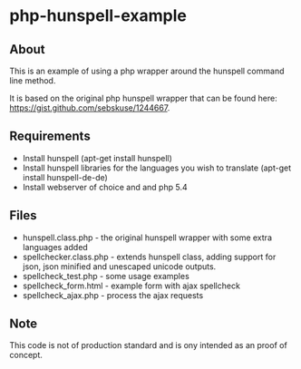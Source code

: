 php-hunspell-example
====================

About
-----

This is an example of using a php wrapper around the hunspell command line method.

It is based on the original php hunspell wrapper that can be found here: https://gist.github.com/sebskuse/1244667.

Requirements
------------

+ Install hunspell (apt-get install hunspell)
+ Install hunspell libraries for the languages you wish to translate (apt-get install hunspell-de-de)
+ Install webserver of choice and and php 5.4

Files
-----

+ hunspell.class.php - the original hunspell wrapper with some extra languages added
+ spellchecker.class.php - extends hunspell class, adding support for json, json minified and unescaped unicode outputs.
+ spellcheck_test.php - some usage examples
+ spellcheck_form.html - example form with ajax spellcheck
+ spellcheck_ajax.php - process the ajax requests

Note
----

This code is not of production standard and is ony intended as an proof of concept.
	


